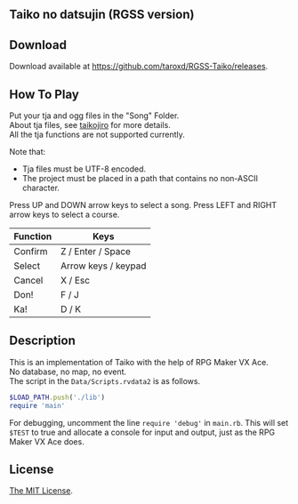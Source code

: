 Taiko no datsujin (RGSS version) 
------

## Download ##

Download available at <https://github.com/taroxd/RGSS-Taiko/releases>.

## How To Play ##

Put your tja and ogg files in the "Song" Folder.  
About tja files, see [taikojiro](http://www.nicovideo.jp/watch/sm5463901) for more details.  
All the tja functions are not supported currently.

Note that:
* Tja files must be UTF-8 encoded.
* The project must be placed in a path that contains no non-ASCII character.

Press UP and DOWN arrow keys to select a song. Press LEFT and RIGHT arrow keys to select a course.

|  Function  |  Keys                       |
| ---------- | --------------------------- |
| Confirm    |  Z / Enter / Space          |
| Select     |  Arrow keys / keypad        |
| Cancel     |  X / Esc                    |
| Don!       |  F / J                      |
| Ka!        |  D / K                      |

## Description ##

This is an implementation of Taiko with the help of RPG Maker VX Ace.  
No database, no map, no event.  
The script in the `Data/Scripts.rvdata2` is as follows.

```ruby
$LOAD_PATH.push('./lib')
require 'main'
```

For debugging, uncomment the line `require 'debug'` in `main.rb`.
This will set `$TEST` to true and allocate a console for input and output, just as the RPG Maker VX Ace does.

## License ##
[The MIT License](https://github.com/taroxd/RGSS-Taiko/blob/master/LICENSE).
